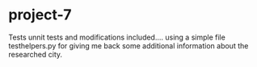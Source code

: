 # project-7
Tests unnit tests and modifications included....
using a simple file testhelpers.py for giving me back some additional information about the researched city.
